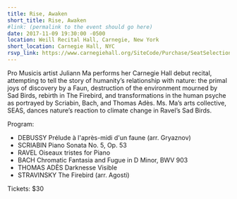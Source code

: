 ```yaml
---
title: Rise, Awaken
short_title: Rise, Awaken
#link: (permalink to the event should go here)
date: 2017-11-09 19:30:00 -0500
location: Weill Recital Hall, Carnegie, New York
short_location: Carnegie Hall, NYC
rsvp_link: https://www.carnegiehall.org/SiteCode/Purchase/SeatSelectionPerformance.aspx?startWorkflow=true&quickBuy=false&quantity=1&eventId=31030
---
```


Pro Musicis artist Juliann Ma performs her Carnegie Hall debut recital, attempting to tell the story of humanity’s relationship with nature: the primal joys of discovery by a Faun, destruction of the environment mourned by Sad Birds, rebirth in The Firebird, and transformations in the human psyche as portrayed by Scriabin, Bach, and Thomas Adès. Ms. Ma’s arts collective, SEAS, dances nature’s reaction to climate change in Ravel’s Sad Birds.

Program:
- DEBUSSY Prélude à l'après-midi d'un faune (arr. Gryaznov)
- SCRIABIN Piano Sonata No. 5, Op. 53
- RAVEL Oiseaux tristes for Piano
- BACH Chromatic Fantasia and Fugue in D Minor, BWV 903
- THOMAS ADÈS Darknesse Visible
- STRAVINSKY The Firebird (arr. Agosti)

Tickets: $30
